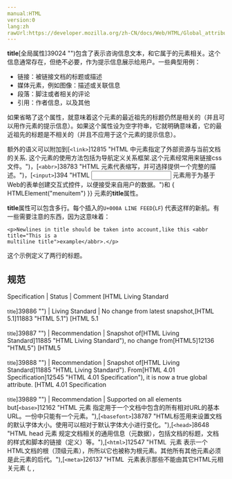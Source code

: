 ```yaml
---
manual:HTML
version:0
lang:zh
rawUrl:https://developer.mozilla.org/zh-CN/docs/Web/HTML/Global_attributes/title
---
```






**title**[全局属性]39024 "")包含了表示咨询信息文本，和它属于的元素相关。这个信息通常存在，但绝不必要，作为提示信息展示给用户。一些典型用例：


* 链接：被链接文档的标题或描述
* 媒体元素，例如图像：描述或关联信息
* 段落：脚注或者相关的评论
* 引用：作者信息，以及其他


如果省略了这个属性，就意味着这个元素的最近祖先的标题仍然是相关的（并且可以用作元素的提示信息）。如果这个属性设为空字符串，它就明确意味着，它的最近祖先的标题是不相关的（并且不应用于这个元素的提示信息）。



额外的语义可以附加到[`<link>`]12815 "HTML 中<link>元素指定了外部资源与当前文档的关系. 这个元素的使用方法包括为导航定义关系框架.这个元素经常用来链接css文件。")，[`<abbr>`]38783 "HTML <abbr>元素代表缩写，并可选择提供一个完整的描述。")，[`<input>`]394 "HTML <input> 元素用于为基于Web的表单创建交互式控件，以便接受来自用户的数据。")和 { HTMLElement(&quot;menuitem&quot;) }} 元素的**title**属性。



**title**属性可以包含多行。每个插入的`U+000A LINE FEED`(`LF`) 代表这样的新航。有一些需要注意的东西，因为这意味着：


```
<p>Newlines in title should be taken into account,like this <abbr title="This is a
multiline title">example</abbr>.</p>
```


这个示例定义了两行的标题。


## 规范<a name="规范"></a>

Specification | Status | Comment 
[HTML Living Standard<br></br><small>title</small>]39886 "") | Living Standard | No change from latest snapshot,[HTML 5.1]11883 "HTML 5.1") 
[HTML 5.1<br></br><small>title</small>]39887 "") | Recommendation | Snapshot of[HTML Living Standard]11885 "HTML Living Standard"), no change from[HTML5]12136 "HTML5") 
[HTML5<br></br><small>title</small>]39888 "") | Recommendation | Snapshot of[HTML Living Standard]11885 "HTML Living Standard"). From[HTML 4.01 Specification]12545 "HTML 4.01 Specification"), it is now a true global attribute. 
[HTML 4.01 Specification<br></br><small>title</small>]39889 "") | Recommendation | Supported on all elements but[`<base>`]12162 "HTML <base> 元素 指定用于一个文档中包含的所有相对URL的基本URL。一份中只能有一个<base>元素。"),[`<basefont>`]38787 "HTML标签用来设置文档的默认字体大小。使用<font>可以相对于默认字体大小进行变化。"),[`<head>`]8648 "HTML head 元素 规定文档相关的通用信息（元数据），包括文档的标题，文档的样式和脚本的链接（定义）等。"),[`<html>`]12547 "HTML <html> 元素 表示一个HTML文档的根（顶级元素），所所以它也被称为根元素。其他所有其他元素必须是此元素的后代。"),[`<meta>`]26137 "HTML <meta> 元素表示那些不能由其它HTML元相关元素 (<base>, <link>, <script>, <style> 或 <title>) 之一表示的任何元数据信息."),[`<param>`]38830 "HTML <param> 元素(或 HTML Parameter 元素) 定义了 <object>的参数"),[`<script>`]8665 "HTML <script> 元素用于嵌入或引用可执行脚本。"), and[`<title>`]38841 "HTML <title> 元素 定义文档的标题，显示在浏览器的标题栏或标签页上。它只可以包含文本，若是包含有标签，则包含的任何标签都不会被解释。"). 


## 浏览器兼容性<a name="浏览器兼容性"></a>


**[We&#39;re converting our compatibility data into a machine-readable JSON format]3344 "")**. This compatibility table still uses the old format, because we haven&#39;t yet converted the data it contains.**[Find out how you can help!]3392 "")**


* 
* 

Feature | Chrome | Firefox (Gecko) | Internet Explorer | Opera | Safari 
Basic support | (Yes) | (Yes) | (Yes) | (Yes) | (Yes) 
Multi-line support | (Yes) | [12]4932 "Released on 2012-04-24.")(12) | (Yes) | ? | ? 




## 另见<a name="另见"></a>

* 所有[全局属性]39024 "")
* 反映这个属性的[`HTMLElement.title`]12346 "HTMLElement.title 属性表示元素的 title。当鼠标移到节点上时，会以“工具提示”（tool tip）的弹出形式显示该属性的属性值文本。")



